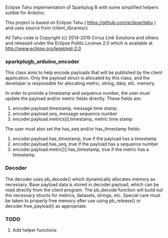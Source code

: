 Eclipse Tahu implementation of Sparkplug B with some simplified helpers sutible
for Arduino.

This project is based on Eclipse Tahu ( https://github.com/eclipse/tahu ) and
uses source from /client_libraries/c

All Tahu code is Copyright (c) 2014-2019 Cirrus Link Solutions and others
and released under the Eclipse Public License 2.0 which is available at
http://www.eclipse.org/legal/epl-2.0

### sparkplugb_arduino_encoder

This class aims to help encode payloads that will be published by the client
application. Only the payload struct is allocated by this class, and the
developer is responsible for allocating metric, string, data, etc. memory.

In order to provide a timestamp and sequence number, the user must update the
payload and/or metric fields directly. These fields are:
1. encoder.payload.timestamp, message time stamp
1. encoder.payload.seq, message sequence number
1. encoder.payload.metrics[i].timestamp, metric time stamp

The user must also set the has_seq and/or has_timestamp fields:
1. encoder.payload.has_timestamp, true if the payload has a timestamp
1. encoder.payload.has_seq, true if the payload has a sequence number
2. encoder.payload.metric[i].has_timestamp, true if the metric has a timestamp

### Decoder

The decoder uses pb_decode() which dynamically allocates memory as necessary.
Base payload data is stored in decoder.payload, which can be read directly from
the client program. The pb_decode function will build out the necessary structs
for metrics, datasets, strings, etc. Special care must be taken to properly free
memory after use using pb_release() or decoder.free_payload() as appropriate.

### TODO

1. Add helper functions
